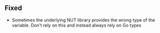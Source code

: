 ## Fixed
- Sometimes the underlying NUT library provides the wrong type of the variable. Don't rely on this and instead always rely on Go types
